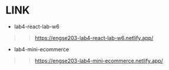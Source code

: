 # LINK
* lab4-react-lab-w6
>>https://engse203-lab4-react-lab-w6.netlify.app/
* lab4-mini-ecommerce
>>https://engse203-lab4-mini-ecommerce.netlify.app/
